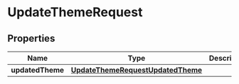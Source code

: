 

# UpdateThemeRequest


## Properties

| Name | Type | Description | Notes |
|------------ | ------------- | ------------- | -------------|
|**updatedTheme** | [**UpdateThemeRequestUpdatedTheme**](UpdateThemeRequestUpdatedTheme.md) |  |  |



